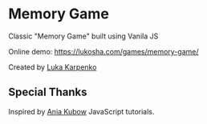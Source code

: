 # Memory Game

Classic "Memory Game" built using Vanila JS  

Online demo: https://lukosha.com/games/memory-game/

Created by [Luka Karpenko](https://lukosha.com)

## Special Thanks

Inspired by [Ania Kubow](https://www.aniakubow.com/) JavaScript tutorials.